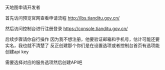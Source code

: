 天地图申请开发者

首先访问预览官网查看申请流程
http://lbs.tianditu.gov.cn/

然后访问控制台进行注册登录
https://console.tianditu.gov.cn/

后续步骤请你自行操作
因为我不想注册，他要验证邮箱和手机号，估计可能还要实名，我也就不清楚了 反正创建那个你们是在设置选项或者控制台首页有选项能创建api key

需要选择对应的服务选项然后创建API吧

